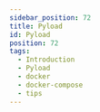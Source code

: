```yaml
---
sidebar_position: 72
title: Pyload
id: Pyload
position: 72
tags:
  - Introduction
  - Pyload
  - docker
  - docker-compose
  - tips
---
```

